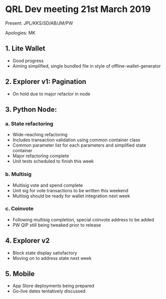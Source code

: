 # QRL Dev meeting 21st March 2019

Present: JPL/KKS/SD/AB/JM/PW

Apologies: MK

## 1. Lite Wallet
- Good progress
- Aiming simplified, single bundled file in style of offline-wallet-generator

## 2. Explorer v1: Pagination
- On hold due to major refactor in node

## 3. Python Node: 
### a. State refactoring
- Wide-reaching refactoring
- Includes transaction validation using common container class
- Common parameter list for each parameters and simplified state container
- Major refactoring complete
- Unit tests scheduled to finish this week

### b. Multisig
- Multisig vote and spend complete
- Unit sig for vote transactions to be written this weekend
- Multisig should be ready for wallet integration next week

### c. Coinvote
- Following multisig completion, special coinvote address to be added
- PW QIP still being tweaked prior to release

## 4. Explorer v2
- Block state display satisfactory
- Moving on to address state next week

## 5. Mobile
- App Store deployments being prepared
- Go-live dates tentatively discussed
